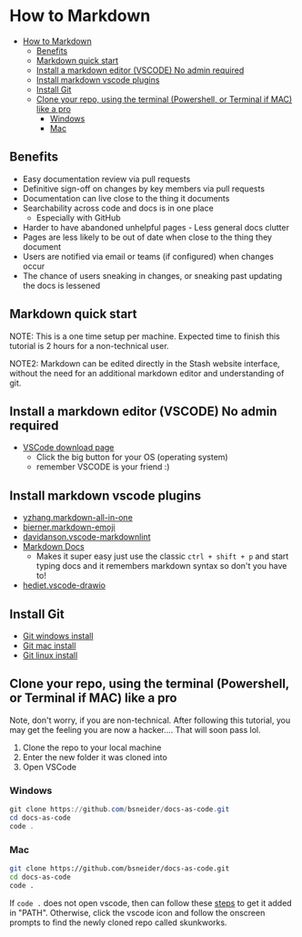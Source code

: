 # How to Markdown

- [How to Markdown](#how-to-markdown)
  - [Benefits](#benefits)
  - [Markdown quick start](#markdown-quick-start)
  - [Install a markdown editor (VSCODE) No admin required](#install-a-markdown-editor-vscode-no-admin-required)
  - [Install markdown vscode plugins](#install-markdown-vscode-plugins)
  - [Install Git](#install-git)
  - [Clone your repo, using the terminal (Powershell, or Terminal if MAC) like a pro](#clone-your-repo-using-the-terminal-powershell-or-terminal-if-mac-like-a-pro)
    - [Windows](#windows)
    - [Mac](#mac)

## Benefits

- Easy documentation review via pull requests
- Definitive sign-off on changes by key members via pull requests
- Documentation can live close to the thing it documents
- Searchability across code and docs is in one place
  - Especially with GitHub
- Harder to have abandoned unhelpful pages - Less general docs clutter
- Pages are less likely to be out of date when close to the thing they document
- Users are notified via email or teams (if configured) when changes occur
- The chance of users sneaking in changes, or sneaking past updating the docs is lessened

## Markdown quick start

NOTE: This is a one time setup per machine. Expected time to finish this tutorial is 2 hours for a non-technical user.

NOTE2: Markdown can be edited directly in the Stash website interface, without the need for an additional markdown editor and understanding of git.

## Install a markdown editor (VSCODE) No admin required

- [VSCode download page](https://code.visualstudio.com/download)
  - Click the big button for your OS (operating system)
  - remember VSCODE is your friend :)

## Install markdown vscode plugins

- [yzhang.markdown-all-in-one](https://marketplace.visualstudio.com/items?itemName=yzhang.markdown-all-in-one)
- [bierner.markdown-emoji](https://marketplace.visualstudio.com/items?itemName=bierner.markdown-emoji)
- [davidanson.vscode-markdownlint](https://marketplace.visualstudio.com/items?itemName=DavidAnson.vscode-markdownlint)
- [Markdown Docs](https://marketplace.visualstudio.com/items?itemName=docsmsft.docs-markdown)
  - Makes it super easy just use the classic `ctrl + shift + p` and start typing docs and it remembers markdown syntax so don't you have to!
- [hediet.vscode-drawio](https://marketplace.visualstudio.com/items?itemName=hediet.vscode-drawio)

## Install Git

- [Git windows install](https://git-scm.com/download/win)
- [Git mac install](https://git-scm.com/download/mac)
- [Git linux install](https://git-scm.com/download/linux)

## Clone your repo, using the terminal (Powershell, or Terminal if MAC) like a pro

Note, don't worry, if you are non-technical. After following this tutorial, you may get the feeling you are now a hacker.... That will soon pass lol.

1. Clone the repo to your local machine
2. Enter the new folder it was cloned into
3. Open VSCode

### Windows

```powershell
git clone https://github.com/bsneider/docs-as-code.git
cd docs-as-code
code .
```

### Mac

```bash
git clone https://github.com/bsneider/docs-as-code.git
cd docs-as-code
code .
```

If `code .` does not open vscode, then can follow these [steps](https://code.visualstudio.com/docs/setup/mac) to get it added in "PATH". Otherwise, click the vscode icon and follow the onscreen prompts to find the newly cloned repo called skunkworks.
